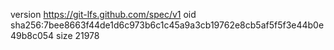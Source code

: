 version https://git-lfs.github.com/spec/v1
oid sha256:7bee8663f44de1d6c973b6c1c45a9a3cb19762e8cb5af5f5f3e44b0e49b8c054
size 21978
